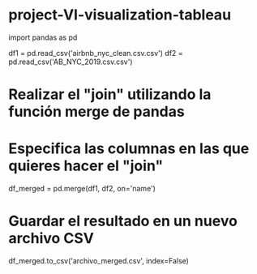 # project-VI-visualization-tableau
import pandas as pd

df1 = pd.read_csv('airbnb_nyc_clean.csv.csv')
df2 = pd.read_csv('AB_NYC_2019.csv.csv')

# Realizar el "join" utilizando la función merge de pandas
# Especifica las columnas en las que quieres hacer el "join"
df_merged = pd.merge(df1, df2, on='name')

# Guardar el resultado en un nuevo archivo CSV
df_merged.to_csv('archivo_merged.csv', index=False)

